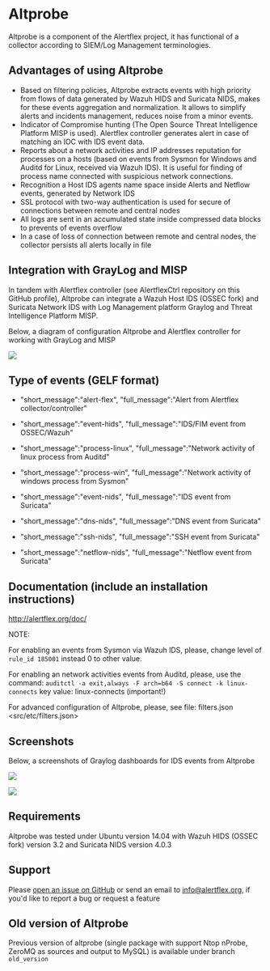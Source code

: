# Altprobe

Altprobe is a component of the Alertflex project, it has functional of a collector according to SIEM/Log Management terminologies. 

## Advantages of using Altprobe
* Based on filtering policies, Altprobe extracts events with high priority from flows of data generated by Wazuh HIDS and Suricata NIDS, makes for these events aggregation and normalization. It allows to simplify alerts and incidents management, reduces noise from a minor events.
* Indicator of Compromise hunting (The Open Source Threat Intelligence Platform MISP is used). Alertflex controller generates alert in case of matching an IOC with IDS event data.
* Reports about a network activities and IP addresses reputation for processes on a hosts (based on events from Sysmon for Windows and Auditd for Linux, received via Wazuh IDS). It is useful for finding of process name connected with suspicious network connections.
* Recognition a Host IDS agents name space inside Alerts and Netflow events, generated by Network IDS 
* SSL protocol with two-way authentication is used for secure of connections between remote and central nodes
* All logs are sent in an accumulated state inside compressed data blocks to prevents of events overflow
* In a case of loss of connection between remote and central nodes, the collector persists all alerts locally in file

## Integration with GrayLog and MISP
In tandem with Alertflex controller (see AlertflexCtrl repository on this GitHub profile), 
Altprobe can integrate a Wazuh Host IDS (OSSEC fork) and Suricata Network IDS
with Log Management platform Graylog and Threat Intelligence Platform MISP. 

Below, a diagram of configuration Altprobe and Alertflex controller for working with GrayLog and MISP

![](https://github.com/olegzhr/altprobe/blob/master/img/arch.png)

## Type of events (GELF format)

* "short_message":"alert-flex",
"full_message":"Alert from Alertflex collector/controller"

* "short_message":"event-hids",
"full_message":"IDS/FIM event from OSSEC/Wazuh"

* "short_message":"process-linux",
"full_message":"Network activity of linux process from Auditd"

* "short_message":"process-win",
"full_message":"Network activity of windows process from Sysmon"

* "short_message":"event-nids",
"full_message":"IDS event from Suricata"

* "short_message":"dns-nids",
"full_message":"DNS event from Suricata"

* "short_message":"ssh-nids",
"full_message":"SSH event from Suricata"

* "short_message":"netflow-nids",
"full_message":"Netflow event from Suricata"

## Documentation (include an installation instructions)
<http://alertflex.org/doc/>

NOTE:

For enabling an events from Sysmon via Wazuh IDS, please, change level of ``rule_id 185001`` instead 0  to other value.

For enabling an network activities events from Auditd, please, use the command: 
``auditctl -a exit,always -F arch=b64 -S connect -k linux-connects``
key value: linux-connects (important!)

For advanced configuration of Altprobe, please, see file: filters.json <src/etc/filters.json>

## Screenshots
Below, a screenshots of Graylog dashboards for IDS events from Altprobe

![](https://github.com/olegzhr/altprobe/blob/master/img/graylog1.jpg)

![](https://github.com/olegzhr/altprobe/blob/master/img/graylog2.jpg)

## Requirements
Altprobe was tested under Ubuntu version 14.04 with Wazuh HIDS (OSSEC fork) version 3.2 and Suricata NIDS version 4.0.3

## Support
Please [open an issue on GitHub](https://github.com/olegzhr/altprobe/issues) or send an email to <info@alertflex.org>,
if you'd like to report a bug or request a feature 


## Old version of Altprobe 
Previous version of altprobe (single package with support Ntop nProbe, ZeroMQ as sources and output to MySQL) is available under branch ``old_version``


